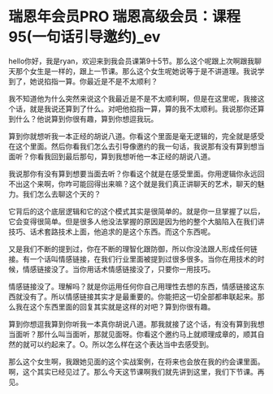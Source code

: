 # 瑞恩年会员PRO 瑞恩高级会员：课程95(一句话引导邀约)_ev

hello你好，我是ryan，欢迎来到我会员课第9十5节。那么这个呢跟上次啊跟我聊天那个女生是一样的，跟上一节课。那么这个女生呢她说等于是不讲道理。我说学到了，她说掐指一算。你最近是不是不太顺利？

我不知道他为什么突然来说这个我最近是不是不太顺利啊，但是在这里呢，我接这个话，就是我说还算到了什么。对吧他掐指一算，算的我不太顺利。我说那你还算到什么？他说算到你很有趣，算到你想逗我玩。

算到你就想听我一本正经的胡说八道。你看这个里面是毫无逻辑的，完全就是感受在这个里面。然后你看我们怎么去引导像邀约的我一句话，我说那有没有算到想当面听？你看我回到最后那句，算到我想听他一本正经的胡说八道。

我说那你有没有算到想要当面去听？你看这个就是在感受里面。你用逻辑你永远回不出这个来啊，你咋可能回得出来嘛？这个就是我们真正讲聊天的艺术，聊天的魅力。我们怎么去聊这个天的？

它背后的这个底层逻辑和它的这个模式其实是很简单的。就是你一旦掌握了以后，它会变得很简单。但是很多人他没法掌握的原因是因为他的整个大脑陷入在我们讲技巧、话术套路技术上面，他追求的是这个东西。而这个东西呢。

又是我们不断的提到过，你在不断的理智化跟防御，所以你没法跟人形成任何链接。有一个话叫情感链接，在我们行业里面被提到过很多很多。当你在用技术的时候，情感链接没了。当你用话术情感链接没了，只要你一用技巧。

情感链接没了。理解吗？就是你运用任何你自己用理性去想的东西，情感链接这东西就没有了。所以情感链接其实才是最重要的。你能把这一切全部都串联起来。那么我在这个东西里面的回复其实就是这样的对吧？算到你很有趣。

算到你想逗我算到你听我一本真你胡说八道。那我就接了这个话，有没有算到我想当面听？那什么叫当面听，那就见面呀。你看这个邀约马上就顺理成章的，顺其自然的就可以约起来了。O。所以怎么样在这个表达当中去感受到。

那么这个女生啊，我跟她见面的这个实战案例，在将来也会放在我的约会课里面。啊，这个其实已经见过了。那么今天这节课啊我们就先讲到这里，我们下节课。再见。

